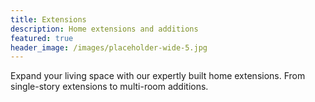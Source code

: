 ```yaml
---
title: Extensions
description: Home extensions and additions
featured: true
header_image: /images/placeholder-wide-5.jpg
---
```


Expand your living space with our expertly built home extensions. From single-story extensions to multi-room additions.
